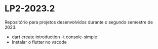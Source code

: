 # LP2-2023.2
Repositório para projetos desenvolvidos durante o segundo semestre de 2023.

- dart create introduction -t console-simple
- Instalar o flutter no vscode